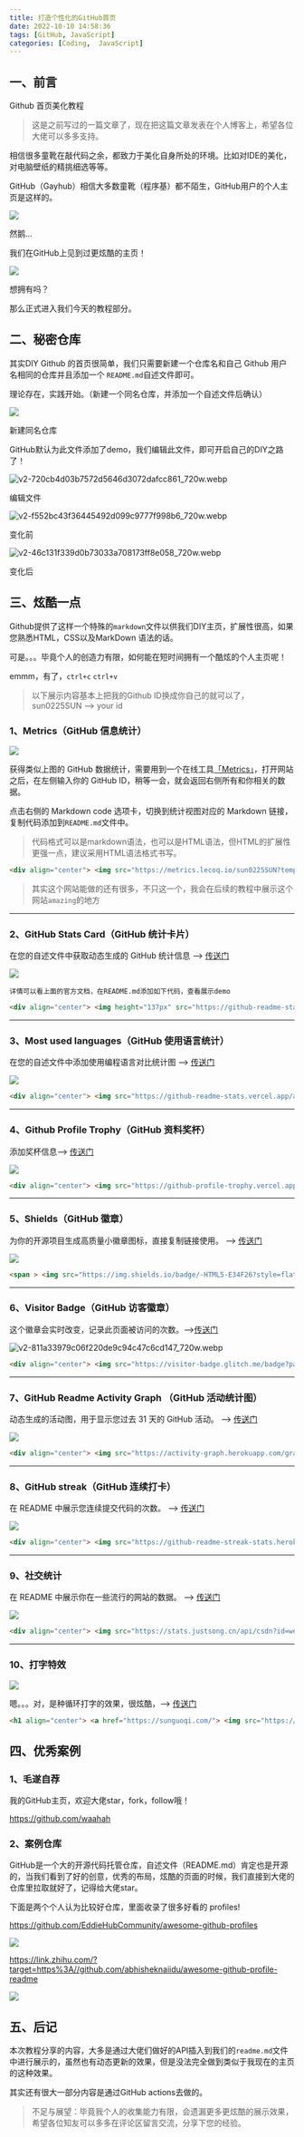 ```yaml
---
title: 打造个性化的GitHub首页 
date: 2022-10-10 14:58:36
tags: [GitHub, JavaScript]
categories: [Coding,  JavaScript]
---
```


一、前言
----

Github 首页美化教程

> 这是之前写过的一篇文章了，现在把这篇文章发表在个人博客上，希望各位大佬可以多多支持。

相信很多童靴在敲代码之余，都致力于美化自身所处的环境。比如对IDE的美化，对电脑壁纸的精挑细选等等。

GitHub（Gayhub）相信大多数童靴（程序基）都不陌生，GitHub用户的个人主页是这样的。

![](https://s2.loli.net/2023/07/09/rL2NQGnuexfpawP.webp)

然鹅...

我们在GitHub上见到过更炫酷的主页！

![](https://s2.loli.net/2023/07/09/FtmiHeQSBZ5Dqsy.png)

想拥有吗？

那么正式进入我们今天的教程部分。

二、秘密仓库
------

其实DIY Github 的首页很简单，我们只需要新建一个仓库名和自己 Github 用户名相同的仓库并且添加一个 `README.md`自述文件即可。

理论存在，实践开始。（新建一个同名仓库，并添加一个自述文件后确认）

![](https://s2.loli.net/2023/07/09/IYR3u8ofnaLOqCp.webp)

新建同名仓库

GitHub默认为此文件添加了demo，我们编辑此文件，即可开启自己的DIY之路了！

![v2-720cb4d03b7572d5646d3072dafcc861_720w.webp](https://s2.loli.net/2023/07/09/qh2E1KpeDUcXvLi.webp)

编辑文件

![v2-f552bc43f36445492d099c9777f998b6_720w.webp](https://s2.loli.net/2023/07/09/WB7QmgPTwSvkKUd.webp)

变化前

![v2-46c131f339d0b73033a708173ff8e058_720w.webp](https://s2.loli.net/2023/07/09/G3CE8AgwzOUDo56.webp)

变化后

三、炫酷一点
------

Github提供了这样一个特殊的`markdown`文件以供我们DIY主页，扩展性很高，如果您熟悉HTML，CSS以及MarkDown 语法的话。

可是。。。毕竟个人的创造力有限，如何能在短时间拥有一个酷炫的个人主页呢！

emmm，有了，`ctrl+c` `ctrl+v`

> 以下展示内容基本上把我的Github ID换成你自己的就可以了， sun0225SUN --> your id

### 1、Metrics（GitHub 信息统计）

![](https://s2.loli.net/2023/07/09/T1w2gUfnH7CSz35.png)

获得类似上图的 GitHub 数据统计，需要用到一个在线工具[「Metrics」](https://metrics.lecoq.io/)，打开网站之后，在左侧输入你的 GitHub ID，稍等一会，就会返回右侧所有和你相关的数据。

点击右侧的 Markdown code 选项卡，切换到统计视图对应的 Markdown 链接，复制代码添加到`README.md`文件中。

> 代码格式可以是markdown语法，也可以是HTML语法，但HTML的扩展性更强一点，建议采用HTML语法格式书写。

```html
<div align="center"> <img src="https://metrics.lecoq.io/sun0225SUN?template=classic&config.timezone=Asia%2FShanghai"> </div>
```

> 其实这个网站能做的还有很多，不只这一个，我会在后续的教程中展示这个网站`amazing`的地方

* * *

### 2、GitHub Stats Card（GitHub 统计卡片）

在您的自述文件中获取动态生成的 GitHub 统计信息 --> [传送门](https://github.com/anuraghazra/github-readme-stats)

![](https://s2.loli.net/2023/07/09/T1w2gUfnH7CSz35.png)

`详情可以看上面的官方文档，在README.md添加如下代码，查看展示demo`

```html
<div align="center"> <img height="137px" src="https://github-readme-stats.vercel.app/api?username=waahah&hide_title=true&hide_border=true&show_icons=trueline_height=21&text_color=000&icon_color=000&bg_color=0,ea6161,ffc64d,fffc4d,52fa5a&theme=graywhite" /> </div>
```

* * *

### 3、Most used languages（GitHub 使用语言统计）

在您的自述文件中添加使用编程语言对比统计图 --> [传送门](https://github.com/anuraghazra/github-readme-stats)

![](https://s2.loli.net/2023/07/09/lcoRDvL95XTZHAG.png)

```html
<div align="center"> <img src="https://github-readme-stats.vercel.app/api/top-langs/?username=waahah&hide_title=true&hide_border=true&layout=compact&langs_count=6&text_color=000&icon_color=fff&bg_color=0,52fa5a,4dfcff,c64dff&theme=graywhite" /> </div>
```

* * *

### 4、Github Profile Trophy（GitHub 资料奖杯）

添加奖杯信息--> [传送门](https://github.com/ryo-ma/github-profile-trophy/)

![](https://s2.loli.net/2023/07/09/Gfo6TdBiCp1IbWE.png)

  

```html
<div align="center"> <img src="https://github-profile-trophy.vercel.app/?username=sun0225SUN" /> </div>
```

* * *

### 5、Shields（GitHub 徽章）

为你的开源项目生成高质量小徽章图标，直接复制链接使用。 --> [传送门](https://shields.io/)

![](https://s2.loli.net/2023/07/09/qPiNv4WoFsZAcKb.png)

```html
<span > <img src="https://img.shields.io/badge/-HTML5-E34F26?style=flat-square&logo=html5&logoColor=white" /> <img src="https://img.shields.io/badge/-CSS3-1572B6?style=flat-square&logo=css3" /> <img src="https://img.shields.io/badge/-JavaScript-oringe?style=flat-square&logo=javascript" /> </span>
```

* * *

### 6、Visitor Badge（GitHub 访客徽章）

这个徽章会实时改变，记录此页面被访问的次数。-->[传送门](https://link.zhihu.com/?target=https%3A//visitor-badge.glitch.me/)

![v2-811a33979c06f220de9c94c47c6cd147_720w.webp](https://s2.loli.net/2023/07/09/npW1UAvDFoQ9jGy.png)

```html
<div align="center"> <img src="https://visitor-badge.glitch.me/badge?page_id=sun0225SUN" /> </div>
```

* * *

### 7、GitHub Readme Activity Graph （GitHub 活动统计图）

动态生成的活动图，用于显示您过去 31 天的 GitHub 活动。 --> [传送门](https://github.com/Ashutosh00710/github-readme-activity-graph/)

![](https://s2.loli.net/2023/07/09/Jis9lmAYvya4w2R.png)

```html
<div align="center"> <img src="https://activity-graph.herokuapp.com/graph?username=sun0225SUN&theme=xcode" /> </div>
```

* * *

### 8、GitHub streak（GitHub 连续打卡）

在 README 中展示您连续提交代码的次数。 --> [传送门](https://github.com/DenverCoder1/github-readme-streak-stats)

![](https://s2.loli.net/2023/07/09/TeWfidkhr1tIbml.png)

```html
<div align="center"> <img src="https://github-readme-streak-stats.herokuapp.com/?user=sun0225SUN" /> </div>
```

* * *

### 9、社交统计

在 README 中展示你在一些流行的网站的数据。 --> [传送门](https://github.com/songquanpeng/stats-cards)

![](https://s2.loli.net/2023/07/09/m9kCI7aDsfHwNug.png)

```html
<div align="center"> <img src="https://stats.justsong.cn/api/csdn?id=weixin_50915462"> </div>
```

* * *

### 10、打字特效

![](https://s2.loli.net/2023/07/09/zrLtHnjOgAkd5C7.png)

嗯。。。对，是种循环打字的效果，很炫酷，--> [传送门](https://github.com/DenverCoder1/readme-typing-svg)

```html
<h1 align="center"> <a href="https://sunguoqi.com/"> <img src="https://readme-typing-svg.herokuapp.com/?lines=console.log(%22Hello%2C%20World!%22);小孙同学祝您今天愉快!&center=true&size=27"> </a> </h1>
```

四、优秀案例
------

### 1、毛遂自荐

我的GitHub主页，欢迎大佬star，fork，follow哦！

<https://github.com/waahah>

### 2、案例仓库

GitHub是一个大的开源代码托管仓库，自述文件（README.md）肯定也是开源的，当我们看到了好的创意，优秀的布局，炫酷的页面的时候，我们直接到大佬的仓库里拉取就好了，记得给大佬star。

下面是两个个人认为比较好仓库，里面收录了很多好看的 profiles!

<https://github.com/EddieHubCommunity/awesome-github-profiles>

![](https://s2.loli.net/2023/07/09/B2YAzLTVm9hUREc.webp)

<https://link.zhihu.com/?target=https%3A//github.com/abhisheknaiidu/awesome-github-profile-readme>

![](https://s2.loli.net/2023/07/09/TY2JCVXyhKv4ceU.webp)

五、后记
----

本次教程分享的内容，大多是通过大佬们做好的API插入到我们的`readme.md`文件中进行展示的，虽然也有动态更新的效果，但是没法完全做到类似于我现在的主页的这种效果。

其实还有很大一部分内容是通过GitHub actions去做的。

> 不足与展望：毕竟我个人的收集能力有限，会遗漏更多更炫酷的展示效果，希望各位知友可以多多在评论区留言交流，分享下您的经验。

